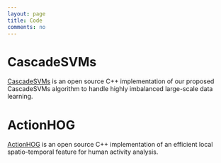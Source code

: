 ```yaml
---
layout: page
title: Code
comments: no
---
```


# CascadeSVMs

[CascadeSVMs](https://github.com/xiaodongyang/CascadeSVMs) is an open source C++ implementation of our proposed CascadeSVMs algorithm to handle highly imbalanced large-scale data learning.


# ActionHOG

[ActionHOG](https://github.com/xiaodongyang/ActionHOG) is an open source C++ implementation of an efficient local spatio-temporal feature for human activity analysis.